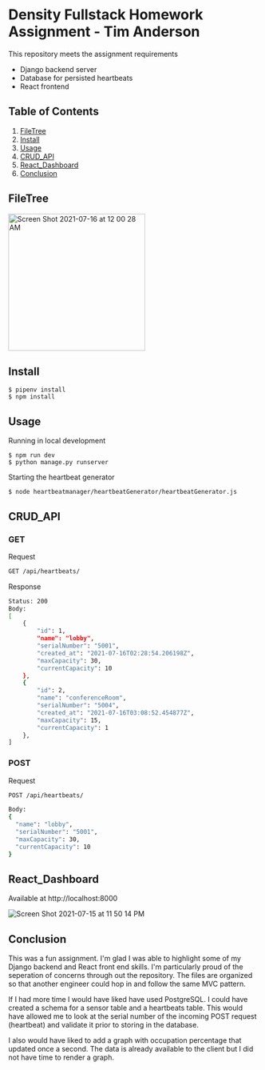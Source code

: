 # Density Fullstack Homework Assignment - Tim Anderson

This repository meets the assignment requirements
- Django backend server
- Database for persisted heartbeats
- React frontend


## Table of Contents

1. [FileTree](#FileTree)
1. [Install](#Install)
1. [Usage](#Usage)
1. [CRUD_API](#CRUD_API)
1. [React_Dashboard](#React_Dashboard)
1. [Conclusion](#Conclusion)

## FileTree

<img width="274" alt="Screen Shot 2021-07-16 at 12 00 28 AM" src="https://user-images.githubusercontent.com/71040019/125905967-ffb43445-b0a8-49d0-baea-20ebc2004777.png">

## Install

```ssh
$ pipenv install
$ npm install
```

## Usage

Running in local development
```ssh
$ npm run dev
$ python manage.py runserver
```

Starting the heartbeat generator
```ssh
$ node heartbeatmanager/heartbeatGenerator/heartbeatGenerator.js
```

## CRUD_API

### GET
Request
```sh
GET /api/heartbeats/
```
Response
```sh
Status: 200
Body:
[
    {
        "id": 1,
        "name": "lobby",
        "serialNumber": "5001",
        "created_at": "2021-07-16T02:28:54.206198Z",
        "maxCapacity": 30,
        "currentCapacity": 10
    },
    {
        "id": 2,
        "name": "conferenceRoom",
        "serialNumber": "5004",
        "created_at": "2021-07-16T03:08:52.454877Z",
        "maxCapacity": 15,
        "currentCapacity": 1
    },
]
```

### POST
Request
```sh
POST /api/heartbeats/

Body:
{
  "name": "lobby",
  "serialNumber": "5001",
  "maxCapacity": 30,
  "currentCapacity": 10
}
```

## React_Dashboard

Available at http://localhost:8000

![Screen Shot 2021-07-15 at 11 50 14 PM](https://user-images.githubusercontent.com/71040019/125904935-4b43b10c-4a97-4161-a80b-f2bee18a65d2.png)

## Conclusion

This was a fun assignment.  I'm glad I was able to highlight some of my Django backend and React front end skills.  I'm particularly proud of the seperation of concerns through out the repository.  The files are organized so that another engineer could hop in and follow the same MVC pattern.

If I had more time I would have liked have used PostgreSQL.  I could have created a schema for a sensor table and a heartbeats table.  This would have allowed me to look at the serial number of the incoming POST request (heartbeat) and validate it prior to storing in the database.  

I also would have liked to add a graph with occupation percentage that updated once a second.  The data is already available to the client but I did not have time to render a graph.  